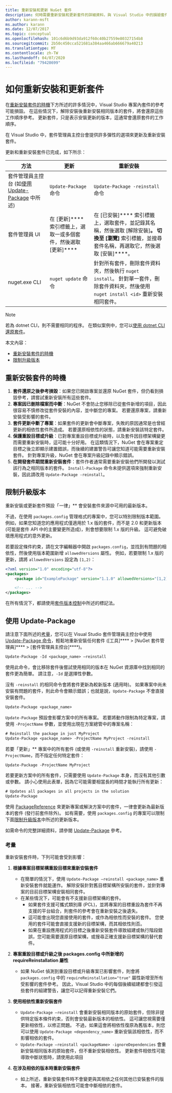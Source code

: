 ```yaml
---
title: 重新安裝和更新 NuGet 套件
description: 何時需要重新安裝和更新套件的詳細資料，與 Visual Studio 中的損毀套件參考相同。
author: karann-msft
ms.author: karann
ms.date: 12/07/2017
ms.topic: conceptual
ms.openlocfilehash: 101c6d6b9d93da912f60c40b27559e80327154b8
ms.sourcegitcommit: 2b50c450cca521681a384aa466ab666679a40213
ms.translationtype: MT
ms.contentlocale: zh-TW
ms.lasthandoff: 04/07/2020
ms.locfileid: "79428699"
---
```

# <a name="how-to-reinstall-and-update-packages"></a>如何重新安裝和更新套件

在[重新安裝套件的時機](#when-to-reinstall-a-package)下方所述的許多情況中，Visual Studio 專案內套件的參考可能損毀。 在這些情況下，解除安裝後重新安裝相同版本的套件，將會還原這些工作順序參考。 更新套件，只是表示安裝更新的版本，這通常會還原套件的工作順序。

在 Visual Studio 中，套件管理員主控台會提供許多彈性的選項來更新及重新安裝套件。

更新和重新安裝套件已完成，如下所示：

| 方法 | 更新 | 重新安裝 |
| --- | --- | --- |
| 套件管理員主控台 (如[使用 Update-Package](#using-update-package) 中所述) | `Update-Package` 命令 | `Update-Package -reinstall` 命令 |
| 套件管理員 UI | 在 [更新]**** 索引標籤上，選取一或多個套件，然後選取 [更新]**** | 在 [已安裝]**** 索引標籤上，選取套件，並記錄其名稱，然後選取 [解除安裝]****。 切換至 [瀏覽]**** 索引標籤，並搜尋套件名稱，再選取它，然後選取 [安裝]****。 |
| nuget.exe CLI | `nuget update` 命令 | 針對所有套件，刪除套件資料夾，然後執行 `nuget install`。 針對單一套件，刪除套件資料夾，然後使用 `nuget install <id>` 重新安裝相同套件。 |

> [!NOTE]
> 若為 dotnet CLI，則不需要相同的程序。 在類似案例中，您可以[使用 dotnet CLI 還原套件](package-restore.md#restore-using-the-dotnet-cli)。

本文內容：

- [重新安裝套件的時機](#when-to-reinstall-a-package)
- [限制升級版本](#constraining-upgrade-versions)

## <a name="when-to-reinstall-a-package"></a>重新安裝套件的時機

1. **套件還原之後參考損毀**：如果您已開啟專案並還原 NuGet 套件，但仍看到損毀參考，請嘗試重新安裝所有這些套件。
1. **專案因已刪除檔案而中斷**：NuGet 不會防止您移除已從套件新增的項目，因此很容易不慎修改從套件安裝的內容，並中斷您的專案。 若要還原專案，請重新安裝受影響的套件。
1. **套件更新中斷了專案**：如果套件的更新會中斷專案，失敗的原因通常是也曾經更新的相依性套件所造成。 若要還原相依性的狀態，請重新安裝該特定套件。
1. **保護重設目標或升級**：已對專案重設目標或升級時，以及套件因目標架構變更而需要重新安裝時，這可能十分好用。 在這類情況下，NuGet 會在專案重定目標之後立即顯示建置錯誤，而後續的建置警告可讓您知道可能需要重新安裝套件。 針對專案升級，NuGet 會在專案升級記錄中顯示錯誤。
1. **在開發套件期間重新安裝套件**：套件作者通常需要重新安裝他們所開發以測試該行為之相同版本的套件。 `Install-Package` 命令未提供選項來強制重新安裝，因此請改用 `Update-Package -reinstall`。

## <a name="constraining-upgrade-versions"></a>限制升級版本

重新安裝或更新套件預設「一律」** 會安裝套件來源中可用的最新版本。

不過，在使用 `packages.config` 管理格式的專案中，您可以特別限制版本範圍。 例如，如果您知道您的應用程式僅適用於 1.x 版的套件，而不是 2.0 和更新版本 (可能是套件 API 中的主要變更所造成)，則會想要限制 1.x 版的升級。 這可避免破壞應用程式的意外更新。

若要設定條件約束，請在文字編輯器中開啟 `packages.config`，並找到有問題的相依性，然後使用版本範圍新增 `allowedVersions` 屬性。 例如，若要限制 1.x 版的更新，請將 `allowedVersions` 設定為 `[1,2)`：

```xml
<?xml version="1.0" encoding="utf-8"?>
<packages>
    <package id="ExamplePackage" version="1.1.0" allowedVersions="[1,2)" />

    <!-- ... -->
</packages>
```

在所有情況下，都請使用[套件版本控制](../concepts/package-versioning.md#version-ranges)中所述的標記法。

## <a name="using-update-package"></a>使用 Update-Package

請注意下面所述的[考量](#considerations)，您可以在 Visual Studio 套件管理員主控台中使用 [Update-Package 命令](../reference/ps-reference/ps-ref-update-package.md)，輕鬆地重新安裝任何套件 ([工具]**** > [NuGet 套件管理員]**** > [套件管理員主控台]****)。

```ps
Update-Package -Id <package_name> –reinstall
```

使用此命令，會比移除套件後嘗試使用相同的版本在 NuGet 資源庫中找到相同的套件更為簡單。 請注意，`-Id` 是選擇性參數。

沒有 `-reinstall` 的相同命令會將套件更新為較新版本 (適用時)。 如果專案中尚未安裝有問題的套件，則此命令會顯示錯誤；也就是說，`Update-Package` 不會直接安裝套件。

```ps
Update-Package <package_name>
```

`Update-Package` 預設會影響方案中的所有專案。 若要將動作限制為特定專案，請使用 `-ProjectName` 參數，並使用出現在方案總管中的專案名稱：

```ps
# Reinstall the package in just MyProject
Update-Package <package_name> -ProjectName MyProject -reinstall
```

若要「更新」** 專案中的所有套件 (或使用 `-reinstall` 重新安裝)，請使用 `-ProjectName`，而不指定任何特定套件：

```ps
Update-Package -ProjectName MyProject
```

若要更新方案中的所有套件，只需要使用 `Update-Package` 本身，而沒有其他引數或參數。 請小心使用此表單，因為它可能需要相當長的時間才能執行所有更新：

```ps
# Updates all packages in all projects in the solution
Update-Package 
```

使用 [PackageReference](../Consume-Packages/Package-References-in-Project-Files.md) 來更新專案或解決方案中的套件，一律會更新為最新版本的套件 (發行前套件除外)。 如有需要，使用 `packages.config` 的專案可以限制下面[限制升級版本](#constraining-upgrade-versions)中所述的更新版本。

如需命令的完整詳細資料，請參閱 [Update-Package](../reference/ps-reference/ps-ref-update-package.md) 參考。

### <a name="considerations"></a>考量

重新安裝套件時，下列可能會受到影響：

1. **根據專案目標架構重設目標來重新安裝套件**
    - 在簡單的情況下，使用 `Update-Package –reinstall <package_name>` 重新安裝套件就能運作。 解除安裝針對舊目標架構所安裝的套件，並針對專案的目前目標架構安裝相同套件。
    - 在某些情況下，可能會有不支援新目標架構的套件。
        - 如果套件支援可攜式類別庫 (PCL)，並將專案的目標重設為套件不再支援的平台組合，則套件的參考會在重新安裝之後遺失。
        - 這可能會出現您直接使用的套件，或作為相依性而安裝的套件。 您使用的套件可能會直接支援新的目標架構，而其相依性則否。
        - 如果在重設應用程式的目標之後重新安裝套件導致組建或執行階段錯誤，您可能需要還原目標架構，或搜尋正確支援新目標架構的替代套件。

1. **專案重設目標或升級之後 packages.config 中所新增的 requireReinstallation 屬性**
    - 如果 NuGet 偵測到重設目標或升級專案已影響套件，則會將 `packages.config` 中的 `requireReinstallation="true"` 屬性新增至所有受影響的套件參考。 因此，Visual Studio 中的每個後續組建都會引發這些套件的組建警告，讓您可以記得重新安裝它們。

1. **使用相依性重新安裝套件**
    - `Update-Package –reinstall` 會重新安裝相同版本的原始套件，但除非提供特定版本條件約束，否則會安裝最新版本的相依性。 這可讓您視需要僅更新相依性，以修正問題。 不過，如果這會將相依性復原為舊版本，則您可以使用 `Update-Package <dependency_name>` 重新安裝該相依性，而不影響相依的套件。
    - `Update-Package –reinstall <packageName> -ignoreDependencies` 會重新安裝相同版本的原始套件，但不重新安裝相依性。 更新套件相依性可能導致中斷狀態時，請使用此項目

1. **在涉及相依的版本時重新安裝套件**
    - 如上所述，重新安裝套件時不會變更與其相依之任何其他已安裝套件的版本。 接著，重新安裝相依性可能會中斷相依的套件。
